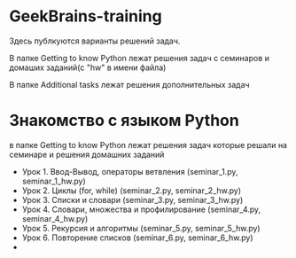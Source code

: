 # GeekBrains-training
Здесь публкуются варианты решений задач.

В папке Getting to know Python лежат решения задач с семинаров и домаших заданий(с "hw" в имени файла)

В папке Additional tasks лежат решения дополнительных задач

# Знакомство с языком Python
в папке Getting to know Python лежат решения задач которые решали на семинаре и решения домашних заданий
* Урок 1. Ввод-Вывод, операторы ветвления (seminar_1.py, seminar_1_hw.py)
* Урок 2. Циклы (for, while) (seminar_2.py, seminar_2_hw.py)
* Урок 3. Списки и словари (seminar_3.py, seminar_3_hw.py)
* Урок 4. Словари, множества и профилирование (seminar_4.py, seminar_4_hw.py)
* Урок 5. Рекурсия и алгоритмы (seminar_5.py, seminar_5_hw.py)
* Урок 6. Повторение списков (seminar_6.py, seminar_6_hw.py)
* 
